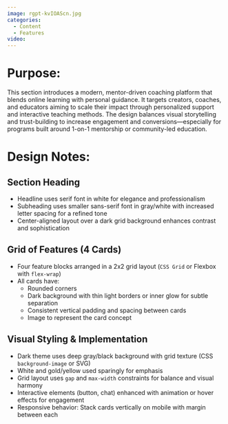 ```yaml
---
image: rgpt-kvIOAScn.jpg
categories:
  - Content
  - Features
video:
---
```

# Purpose:
This section introduces a modern, mentor-driven coaching platform that blends online learning with personal guidance. It targets creators, coaches, and educators aiming to scale their impact through personalized support and interactive teaching methods. The design balances visual storytelling and trust-building to increase engagement and conversions—especially for programs built around 1-on-1 mentorship or community-led education.

# Design Notes:

## Section Heading
* Headline uses serif font in white for elegance and professionalism
* Subheading uses smaller sans-serif font in gray/white with increased letter spacing for a refined tone
* Center-aligned layout over a dark grid background enhances contrast and sophistication

## Grid of Features (4 Cards)
* Four feature blocks arranged in a 2x2 grid layout (`CSS Grid` or Flexbox with `flex-wrap`)
* All cards have:
  - Rounded corners
  - Dark background with thin light borders or inner glow for subtle separation
  - Consistent vertical padding and spacing between cards
  - Image to represent the card concept

## Visual Styling & Implementation
* Dark theme uses deep gray/black background with grid texture (CSS `background-image` or SVG)
* White and gold/yellow used sparingly for emphasis
* Grid layout uses `gap` and `max-width` constraints for balance and visual harmony
* Interactive elements (button, chat) enhanced with animation or hover effects for engagement
* Responsive behavior: Stack cards vertically on mobile with margin between each
